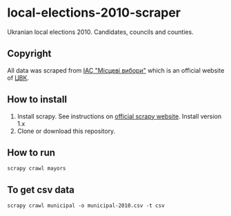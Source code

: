 # local-elections-2010-scraper

Ukranian local elections 2010. Candidates, councils and counties.

## Copyright

All data was scraped from [ІАС "Місцеві вибори"](http://cvk.gov.ua/pls/vm2015/) which is an official website of [ЦВК](http://cvk.gov.ua/).

## How to install

1. Install scrapy. See instructions on [official scrapy website](http://scrapy.org/). Install version 1.x
2. Clone or download this repository.

## How to run

    scrapy crawl mayors

## To get csv data

    scrapy crawl municipal -o municipal-2010.csv -t csv


